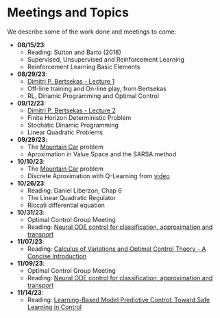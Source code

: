# Meetings and Topics

We describe some of the work done and meetings to come:

* **08/15/23**:
	* Reading: Sutton and Barto (2018)
	* Supervised, Unsupervised and Reinforcement Learning
	* Reinforcement Learning Basic Elements
* **08/29/23**:
	* [Dimitri P. Bertsekas - Lecture 1](https://web.mit.edu/dimitrib/www/RLTopics_2023_Lect1.pdf)
	* Off-line training and On-line play, from Bertsekas
	* RL, Dinamic Programming and Optimal Control
* **09/12/23**:
	* [Dimitri P. Bertsekas - Lecture 2](https://web.mit.edu/dimitrib/www/RLTopics_2023_Lect2.pdf)
	* Finite Horizon Deterministic Problem
	* Stochatic Dinamic Programming
	* Linear Quadratic Problems
* **09/29/23**:
	* The [Mountain Car](https://gymnasium.farama.org/environments/classic_control/mountain_car/) problem
	* Aproximation in Value Space and the SARSA method
* **10/10/23**:
	* The [Mountain Car](https://gymnasium.farama.org/environments/classic_control/mountain_car/) problem
	* Discrete Aproximation with Q-Learning from [video](https://www.youtube.com/watch?v=_SWnNhM5w-g)
* **10/26/23**: 
	* Reading: Daniel Liberzon, Chap 6
	* The Linear Quadratic Regulator
	* Riccati differential equation
* **10/31/23**: 
	* Optimal Control Group Meeting
	* Reading: [Neural ODE control for classification, approximation and transport](https://doi.org/10.1137/21M1411433)
* **11/07/23**:
	* Reading: [Calculus of Variations and Optimal Control Theory - A Concise Introduction](http://liberzon.csl.illinois.edu/teaching/cvoc.pdf)
* **11/09/23**: 
	* Optimal Control Group Meeting
	* Reading: [Neural ODE control for classification, approximation and transport](https://doi.org/10.1137/21M1411433)
* **11/14/23**: 
	* Reading: [Learning-Based Model Predictive Control: Toward Safe Learning in Control](https://www.annualreviews.org/doi/abs/10.1146/annurev-control-090419-075625)
	
	
